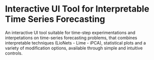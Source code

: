 # Interactive UI Tool for Interpretable Time Series Forecasting
An interactive UI tool suitable for time-step experimentations and interpetations on time-series forecasting problems, 
that combines interpretable techniques (LioNets - Lime - iPCA), statistical plots and a variety of modification options, 
available through simple and intuitive controls.
